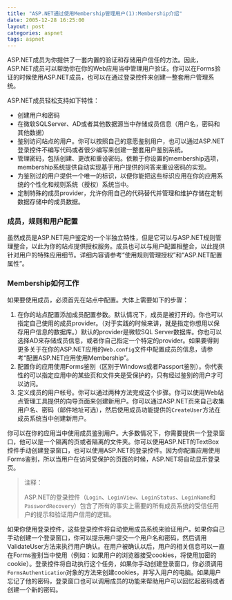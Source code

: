 ```yaml
---
title: "ASP.NET通过使用Membership管理用户(1):Membership介绍"
date: 2005-12-28 16:25:00
layout: post
categories: aspnet
tags: aspnet
---
```


ASP.NET成员为你提供了一套内置的验证和存储用户信任的方法。因此，ASP.NET成员可以帮助你在你的Web应用当中管理用户验证。你可以在Forms验证的时候使用ASP.NET成员，也可以在通过登录控件来创建一整套用户管理系统。

ASP.NET成员轻松支持如下特性：

* 创建用户和密码
* 在微软SQLServer、AD或者其他数据源当中存储成员信息（用户名，密码和其他数据）
* 鉴别访问站点的用户。你可以按照自己的意愿鉴别用户，也可以通过ASP.NET登录控件不编写代码或者很少编写来创建一整套用户鉴别系统。
* 管理密码，包括创建、更改和重设密码。依赖于你设置的membership选项，membership系统提供自动实现基于用户提供的问答来重设密码的实现。
* 为鉴别过的用户提供一个唯一的标识，以便你能把这些标识应用在你的应用系统的个性化和规则系统（授权）系统当中。
* 定制特殊的成员provider，允许你用自己的代码替代并管理和维护存储在定制数据存储中的成员数据。

### 成员，规则和用户配置

虽然成员是ASP.NET用户鉴定的一个半独立特性，但是它可以与ASP.NET规则管理整合，以此为你的站点提供授权服务。成员也可以与用户配置相整合，以此提供针对用户的特殊应用细节。详细内容请参考“使用规则管理授权”和“ASP.NET配置属性”。

### Membership如何工作

如果要使用成员，必须首先在站点中配置。大体上需要如下的步骤：

1. 在你的站点配置添加成员配置参数。默认情况下，成员是被打开的。你也可以指定自己使用的成员provider。（对于实践的时候来讲，就是指定你想用以保存用户信息的数据库。）默认的provider是微软SQL Server数据库。你也可以选择AD来存储成员信息，或者你自己指定一个特定的provider。如果要得到更多关于在你的ASP.NET应用的`Web.config`文件中配置成员的信息，请参考“配置ASP.NET应用使用Membership”。
2. 配置你的应用使用Forms鉴别（区别于Windows或者Passport鉴别）。你代表性的可以指定应用中的某些页和文件夹是受保护的，只有经过鉴别的用户才可以访问。
3. 定义成员的用户帐号。你可以通过两种方法完成这个步骤。你可以使用Web站点管理工具提供的向导页面来创建新用户。你可以通过ASP.NET页来自己收集用户名、密码（邮件地址可选），然后使用成员功能提供的`CreateUser`方法在成员系统当中创建新用户。

你可以在你的应用当中使用成员鉴别用户。大多数情况下，你需要提供一个登录窗口，他可以是一个隔离的页或者隔离的文件夹。你可以使用ASP.NET的TextBox控件手动创建登录窗口，也可以使用ASP.NET的登录控件。因为你配置应用使用Forms鉴别，所以当用户在访问受保护的页面的时候，ASP.NET将自动显示登录页。

> 注释：
>
> ASP.NET的登录控件（`Login`、`LoginView`、`LoginStatus`、`LoginName`和`PasswordRecovery`）包含了所有的事实上需要的所有成员系统的受信任用户的提示和验证用户信用的逻辑。

如果你使用登录控件，这些登录控件将自动使用成员系统来验证用户。如果你自己手动创建一个登录窗口，你可以提示用户提交一个用户名和密码，然后调用ValidateUser方法来执行用户确认。在用户被确认以后，用户的相关信息可以一直在Forms鉴别当中使用（例如：如果用户的浏览器接受cookies，将使用加密的cookie）。登录控件将自动执行这个任务，如果你手动创建登录窗口，你必须调用`FormsAuthentication`对象的方法来创建cookies，并写入用户的电脑。如果用户忘记了他的密码，登录窗口也可以调用成员的功能来帮助用户可以回忆起密码或者创建一个新的密码。